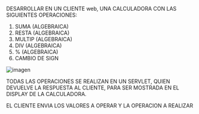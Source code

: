 DESARROLLAR EN UN CLIENTE web, UNA CALCULADORA CON LAS SIGUIENTES OPERACIONES:
1. SUMA (ALGEBRAICA)
2. RESTA (ALGEBRAICA)
3. MULTIP (ALGEBRAICA)
4. DIV (ALGEBRAICA)
5. % (ALGEBRAICA)
5. CAMBIO DE SIGN

![imagen](https://user-images.githubusercontent.com/65868683/161837104-027e48bc-781d-431f-81fb-5aa315dd8bdf.png)


TODAS LAS OPERACIONES SE REALIZAN EN UN SERVLET, QUIEN DEVUELVE LA RESPUESTA AL CLIENTE, PARA SER MOSTRADA EN EL DISPLAY DE LA CALCULADORA.

EL CLIENTE ENVIA LOS VALORES A OPERAR Y LA OPERACION A REALIZAR
